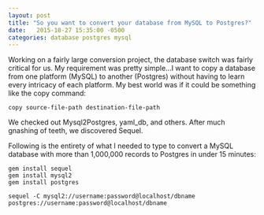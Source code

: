 ```yaml
---
layout: post
title: "So you want to convert your database from MySQL to Postgres?"
date:   2015-10-27 15:35:00 -0500
categories: database postgres mysql
---
```


Working on a fairly large conversion project, the database switch was fairly critical for us. My requirement was pretty simple…I want to copy a database from one platform (MySQL) to another (Postgres) without having to learn every intricacy of each platform. My best world was if it could be something like the copy command:

~~~
copy source-file-path destination-file-path
~~~

We checked out Mysql2Postgres, yaml_db, and others. After much gnashing of teeth, we discovered Sequel.

Following is the entirety of what I needed to type to convert a MySQL database with more than 1,000,000 records to Postgres in under 15 minutes:

~~~
gem install sequel
gem install mysql2
gem install postgres

sequel -C mysql2://username:password@localhost/dbname postgres://username:password@localhost/dbname
~~~

